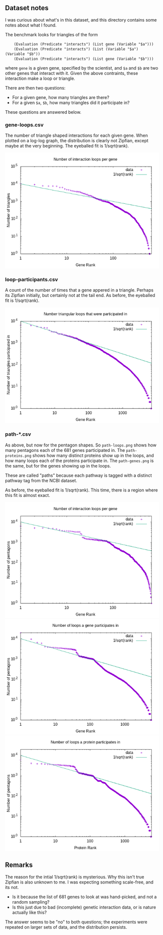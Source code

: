
Dataset notes
-------------
I was curious about what's in this dataset, and this directory
contains some notes about what I found.

The benchmark looks for triangles of the form
```
	(Evaluation (Predicate "interacts") (List gene (Variable "$a")))
	(Evaluation (Predicate "interacts") (List (Variable "$a") (Variable "$b"))
	(Evaluation (Predicate "interacts") (List gene (Variable "$b")))
```
where `gene` is a given gene, specified by the scientist, and `$a` and
`$b` are two other genes that interact with it.  Given the above
contraints, these interaction make a loop or triangle.

There are then two questions:
* For a given gene, how many triangles are there?
* For a given `$a`, `$b`, how many triangles did it participate in?

These questions are answered below.

### gene-loops.csv
The number of triangle shaped interactions for each given gene.
When plotted on a log-log graph, the distribution is clearly not
Zipfian, except maybe at the very beginning. The eyeballed fit
is 1/sqrt(rank).

![Loops per gene](gene-loops.png)

### loop-participants.csv
A count of the number of times that a gene appered in a triangle.
Perhaps its Zipfian initially, but certainly not at the tail end.
As before, the eyeballed fit is 1/sqrt(rank).

![Genes in loops](loop-participants.png)

### path-*.csv
As above, but now for the pentagon shapes. So `path-loops.png`
shows how many pentagons each of the 681 genes participated in.
The `path-proteins.png` shows how many distinct proteins show up
in the loops, and how many loops each of the proteins participate
in. The `path-genes.png` is the same, but for the genes showing
up in the loops.

These are called "paths" because each pathway is tagged with a distinct
pathway tag from the NCBI dataset.

As before, the eyeballed fit is 1/sqrt(rank). This time, there is
a region where this fit is almost exact.

![Loops per path](path-loops.png)
![Genes in loops](path-genes.png)
![Proteins in loops](path-proteins.png)

## Remarks
The reason for the intial 1/sqrt(rank) is mysterious. Why this
isn't true Zipfian is also unknown to me.  I was expecting something
scale-free, and its not.

* Is it because the list of 681 genes to look at was hand-picked,
  and not a random sampling?
* Is this just due to bad (incomplete) genetic interaction data,
  or is nature actually like this?

The answer seems to be "no" to both questions; the experiments were
repeated on larger sets of data, and the distribution persists.
